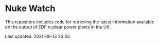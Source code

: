 # Nuke Watch

This repository includes code for retrieving the latest information available on the output of EDF nuclear power plants in the UK.

Last updated: 2021-06-13 23:06